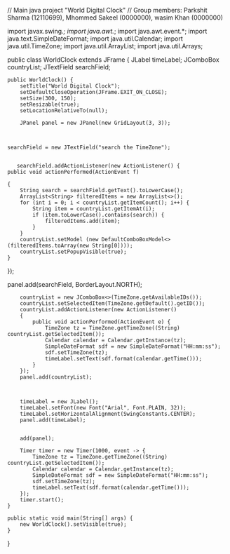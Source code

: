 
// Main java project "World Digital Clock"
// Group members: Parkshit Sharma (12110699), Mhommed Sakeel (0000000), wasim Khan (0000000)




import javax.swing.*;
import java.awt.*;
import java.awt.event.*;
import java.text.SimpleDateFormat;
import java.util.Calendar;
import java.util.TimeZone;
import java.util.ArrayList;
import java.util.Arrays;


public class WorldClock extends JFrame {
    JLabel timeLabel;
    JComboBox<String> countryList;
    JTextField searchField;

    public WorldClock() {
        setTitle("World Digital Clock");
        setDefaultCloseOperation(JFrame.EXIT_ON_CLOSE);
        setSize(300, 150);
        setResizable(true);
        setLocationRelativeTo(null);

        JPanel panel = new JPanel(new GridLayout(3, 3));

       

    searchField = new JTextField("search the TimeZone");
    
        
       searchField.addActionListener(new ActionListener() {
    public void actionPerformed(ActionEvent f)
    
    {
        String search = searchField.getText().toLowerCase();
        ArrayList<String> filteredItems = new ArrayList<>();
        for (int i = 0; i < countryList.getItemCount(); i++) {
            String item = countryList.getItemAt(i);
            if (item.toLowerCase().contains(search)) {
                filteredItems.add(item);
            }
        }
        countryList.setModel (new DefaultComboBoxModel<>(filteredItems.toArray(new String[0])));
        countryList.setPopupVisible(true);
    }
});

panel.add(searchField, BorderLayout.NORTH);

        
       
        countryList = new JComboBox<>(TimeZone.getAvailableIDs());
        countryList.setSelectedItem(TimeZone.getDefault().getID());
        countryList.addActionListener(new ActionListener()
        {
            public void actionPerformed(ActionEvent e) {
                TimeZone tz = TimeZone.getTimeZone((String) countryList.getSelectedItem());
                Calendar calendar = Calendar.getInstance(tz);
                SimpleDateFormat sdf = new SimpleDateFormat("HH:mm:ss");
                sdf.setTimeZone(tz);
                timeLabel.setText(sdf.format(calendar.getTime()));
            }
        });
        panel.add(countryList);

        

        timeLabel = new JLabel();
        timeLabel.setFont(new Font("Arial", Font.PLAIN, 32));
        timeLabel.setHorizontalAlignment(SwingConstants.CENTER);
        panel.add(timeLabel);
 

        add(panel);

        Timer timer = new Timer(1000, event -> {
            TimeZone tz = TimeZone.getTimeZone((String) countryList.getSelectedItem());
            Calendar calendar = Calendar.getInstance(tz);
            SimpleDateFormat sdf = new SimpleDateFormat("HH:mm:ss");
            sdf.setTimeZone(tz);
            timeLabel.setText(sdf.format(calendar.getTime()));
        });
        timer.start();
    }

    public static void main(String[] args) {
        new WorldClock().setVisible(true);
    }
}
